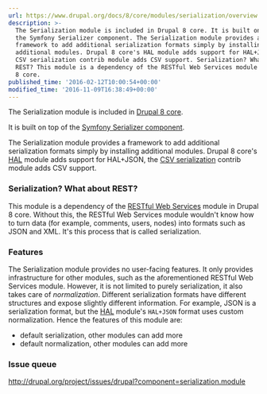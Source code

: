 ```yaml
---
url: https://www.drupal.org/docs/8/core/modules/serialization/overview
description: >-
  The Serialization module is included in Drupal 8 core. It is built on top of
  the Symfony Serializer component. The Serialization module provides a
  framework to add additional serialization formats simply by installing
  additional modules. Drupal 8 core's HAL module adds support for HAL+JSON, the
  CSV serialization contrib module adds CSV support. Serialization? What about
  REST? This module is a dependency of the RESTful Web Services module in Drupal
  8 core.
published_time: '2016-02-12T10:00:54+00:00'
modified_time: '2016-11-09T16:38:49+00:00'
---
```

The Serialization module is included in [Drupal 8 core](/project/drupal).

It is built on top of the [Symfony Serializer component](http://symfony.com/components/Serializer).

The Serialization module provides a framework to add additional serialization formats simply by installing additional modules. Drupal 8 core's [HAL](/documentation/modules/hal) module adds support for HAL+JSON, the [CSV serialization](/project/csv%5Fserialization) contrib module adds CSV support.

### Serialization? What about REST?

This module is a dependency of the [RESTful Web Services](/documentation/modules/rest) module in Drupal 8 core. Without this, the RESTful Web Services module wouldn't know how to turn data (for example, comments, users, nodes) into formats such as JSON and XML. It's this process that is called serialization.

### Features

The Serialization module provides no user-facing features. It only provides infrastructure for other modules, such as the aforementioned RESTful Web Services module. However, it is not limited to purely serialization, it also takes care of _normalization_. Different serialization formats have different structures and expose slightly different information. For example, JSON is a serialization format, but the [HAL](/documentation/modules/hal) module's `HAL+JSON` format uses custom normalization. Hence the features of this module are:

* default serialization, other modules can add more
* default normalization, other modules can add more

### Issue queue

<http://drupal.org/project/issues/drupal?component=serialization.module>